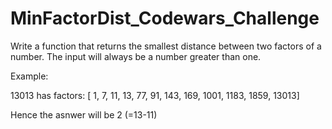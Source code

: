 # MinFactorDist_Codewars_Challenge

Write a function that returns the smallest distance between two factors of a number. The input will always be a number greater than one.

Example:

13013 has factors: [ 1, 7, 11, 13, 77, 91, 143, 169, 1001, 1183, 1859, 13013]

Hence the asnwer will be 2 (=13-11)

